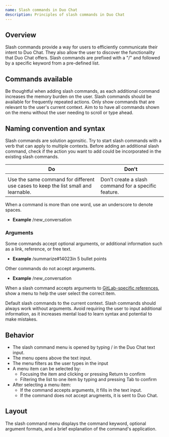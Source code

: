 ```yaml
---
name: Slash commands in Duo Chat
description: Principles of slash commands in Duo Chat
---
```


## Overview

Slash commands provide a way for users to efficiently communicate their intent to Duo Chat. They also allow the user to discover the functionality that Duo Chat offers. Slash commands are prefixed with a "/" and followed by a specific keyword from a pre-defined list.

## Commands available

Be thoughtful when adding slash commands, as each additional command increases the memory burden on the user. Slash commands should be available for frequently repeated actions. Only show commands that are relevant to the user's current context. Aim to to have all commands shown on the menu without the user needing to scroll or type ahead.

## Naming convention and syntax

Slash commands are solution agonsitic. Try to start slash commands with a verb that can apply to multiple contexts. Before adding an additional slash command, check if the action you want to add could be incorporated in the existing slash commands.

|Do| Don't|
|---|---|
|<figure-img alt="Solution agnositic slash command" label="Example of a desired slash command (fix)" src="/img/slash-command-agnostic.svg"></figure-img>||<figure-img alt="Solution specific slash command" label="Example of a slash command that's too specific (fix_pipeline)" src="/img/slash-command-specific.svg"></figure-img>|
|Use the same command for different use cases to keep the list small and learnable.|Don’t create a slash command for a specific feature.|

When a command is more than one word, use an underscore to denote spaces.

* **Example** /new_conversation

### Arguments

Some commands accept optional arguments, or additional information such as a link, reference, or free text.

* **Example** /summarize#14023in 5 bullet points

Other commands do not accept arguments.

* **Example** /new_conversation

When a slash command accepts arguments to [GitLab-specific references](https://docs.gitlab.com/ee/user/markdown.html#gitlab-specific-references), show a menu to help the user select the correct item.

<figure-img alt="Example of a menu to filter issues" label="Example of a menu to filter issues" src="/img/issue-filter.svg"></figure-img>

Default slash commands to the current context. Slash commands should always work without arguments. Avoid requiring the user to input additional information, as it increases mental load to learn syntax and potential to make mistakes.

## Behavior

* The slash command menu is opened by typing / in the Duo Chat text input.
* The menu opens above the text input.
* The menu filters as the user types in the input
* A menu item can be selected by:
    * Focusing the item and clicking or pressing Return to confirm
    * Filtering the list to one item by typing and pressing Tab to confirm
* After selecting a menu item:
    * If the command accepts arguments, it fills in the text input.
    * If the command does not accept arugments, it is sent to Duo Chat.

## Layout

<figure-img alt="Example of the slash command menu" label="Example of the slash command menu" src="/img/slash-command-arguments.svg"></figure-img>

The slash command menu displays the command keyword, optional argument formats, and a brief explanation of the command's application.